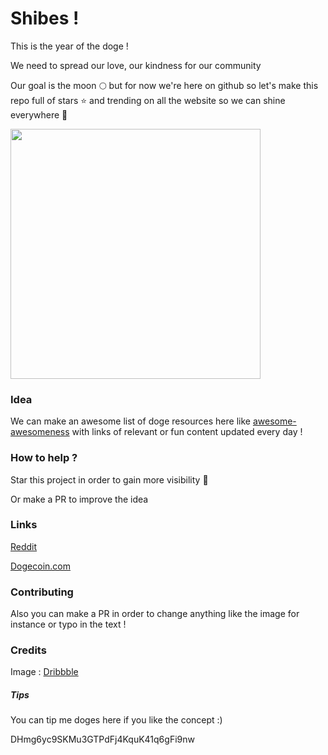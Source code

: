 # Shibes ! 

This is the year of the doge !

We need to spread our love, our kindness for our community 

Our goal is the moon :full_moon: but for now we're here on github so let's make this repo full of stars :star: and trending on all the website so we can shine everywhere :milky_way:

<img src="https://raw.githubusercontent.com/Bouhnosaure/octo_doge/master/octo_doge.png" width="400">

### Idea

We can make an awesome list of doge resources here like [awesome-awesomeness](https://github.com/bayandin/awesome-awesomeness) with links of relevant or fun content updated every day !

### How to help ?

Star this project in order to gain more visibility :rocket:

Or make a PR to improve the idea

### Links

[Reddit](https://www.reddit.com/r/dogecoin)

[Dogecoin.com](http://dogecoin.com)


### Contributing

Also you can make a PR in order to change anything like the image for instance or typo in the text !

### Credits
Image : [Dribbble](https://dribbble.com/shots/1724494-Shiba-Inu)

##### Tips
You can tip me doges here if you like the concept :)

DHmg6yc9SKMu3GTPdFj4KquK41q6gFi9nw
